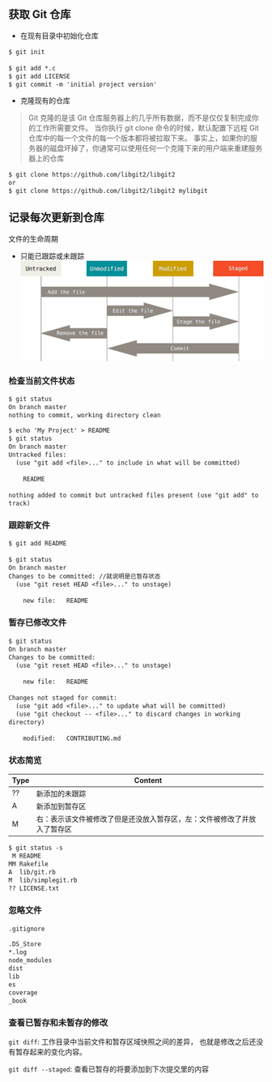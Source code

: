 ## 获取 Git 仓库
- 在现有目录中初始化仓库
```
$ git init

$ git add *.c
$ git add LICENSE
$ git commit -m 'initial project version'
```
- 克隆现有的仓库
>Git 克隆的是该 Git 仓库服务器上的几乎所有数据，而不是仅仅复制完成你的工作所需要文件。 当你执行 git clone 命令的时候，默认配置下远程 Git 仓库中的每一个文件的每一个版本都将被拉取下来。 事实上，如果你的服务器的磁盘坏掉了，你通常可以使用任何一个克隆下来的用户端来重建服务器上的仓库

```
$ git clone https://github.com/libgit2/libgit2
or
$ git clone https://github.com/libgit2/libgit2 mylibgit
```
## 记录每次更新到仓库
文件的生命周期
- 只能已跟踪或未跟踪
![文件的状态变化周期](basic-1-lifecycle.png)

### 检查当前文件状态
```
$ git status
On branch master
nothing to commit, working directory clean
```
```
$ echo 'My Project' > README
$ git status
On branch master
Untracked files:
  (use "git add <file>..." to include in what will be committed)

    README

nothing added to commit but untracked files present (use "git add" to track)
```
### 跟踪新文件
```
$ git add README

$ git status
On branch master
Changes to be committed: //就说明是已暂存状态
  (use "git reset HEAD <file>..." to unstage)

    new file:   README
```
### 暂存已修改文件
```
$ git status
On branch master
Changes to be committed:
  (use "git reset HEAD <file>..." to unstage)

    new file:   README

Changes not staged for commit:
  (use "git add <file>..." to update what will be committed)
  (use "git checkout -- <file>..." to discard changes in working directory)

    modified:   CONTRIBUTING.md
```
### 状态简览 
| Type | Content |
| - | - | 
| ?? | 新添加的未跟踪 |
| A | 新添加到暂存区 |
| M | 右：表示该文件被修改了但是还没放入暂存区，左：文件被修改了并放入了暂存区 |
```
$ git status -s
 M README
MM Rakefile
A  lib/git.rb
M  lib/simplegit.rb
?? LICENSE.txt
```
### 忽略文件
`.gitignore `
```
.DS_Store
*.log
node_modules
dist
lib
es
coverage
_book
```

### 查看已暂存和未暂存的修改

`git diff`: 工作目录中当前文件和暂存区域快照之间的差异， 也就是修改之后还没有暂存起来的变化内容。

`git diff --staged`: 查看已暂存的将要添加到下次提交里的内容

